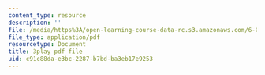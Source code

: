 ```yaml
---
content_type: resource
description: ''
file: /media/https%3A/open-learning-course-data-rc.s3.amazonaws.com/6-00sc-introduction-to-computer-science-and-programming-spring-2011/c91c88dae3bc2287b7bdba3eb17e9253_7BpomdjZ_Os.pdf
file_type: application/pdf
resourcetype: Document
title: 3play pdf file
uid: c91c88da-e3bc-2287-b7bd-ba3eb17e9253
---
```

